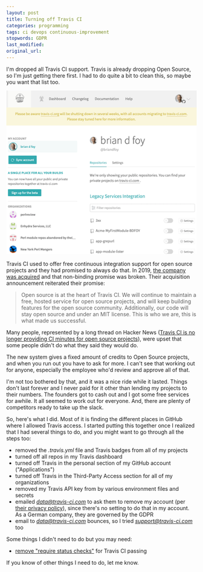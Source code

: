 ```yaml
---
layout: post
title: Turning off Travis CI
categories: programming
tags: ci devops continuous-improvement
stopwords: GDPR
last_modified:
original_url:
---
```


I'm dropped all Travis CI support. Travis is already dropping Open Source, so I'm just getting there first. I had to do quite a bit to clean this, so maybe you want that list too.

<!--more-->

![](/images/travis/travis.png)

Travis CI used to offer free continuous integration support for open source projects and they had promised to always do that. In 2019, [the company was acquired](https://blog.travis-ci.com/2019-01-23-travis-ci-joins-idera-inc) and that non-binding promise was broken. Their acquisition announcement reiterated their promise:

> Open source is at the heart of Travis CI. We will continue to maintain a free, hosted service for open source projects, and will keep building features for the open source community. Additionally, our code will stay open source and under an MIT license. This is who we are, this is what made us successful.

Many people, represented by a long thread on Hacker News ([Travis CI is no longer providing CI minutes for open source projects](https://news.ycombinator.com/item?id=25338983)), were upset that some people didn't do what they said they would do.

The new system gives a fixed amount of credits to Open Source projects, and when you run out you have to ask for more. I can't see that working out for anyone, especially the employee who'd review and approve all of that.

I'm not too bothered by that, and it was a nice ride while it lasted. Things don't last forever and I never paid for it other than lending my projects to their numbers. The founders got to cash out and I got some free services for awhile. It all seemed to work out for everyone. And, there are plenty of competitors ready to take up the slack.

So, here's what I did. Most of it is finding the different places in GitHub where I allowed Travis access. I started putting this together once I realized that I had several things to do, and you might want to go through all the steps too:

* removed the *.travis.yml* file and Travis badges from all of my projects
* turned off all repos in my Travis dashboard
* turned off Travis in the personal section of my GitHub account ("Applications")
* turned off Travis in the Third-Party Access section for all of my organizations
* removed my Travis API key from by various environment files and secrets
* emailed *data@travis-ci.com* to ask them to remove my account (per [their privacy policy](https://docs.travis-ci.com/legal/privacy-policy#vii-your-rights)), since there's no setting to do that in my account. As a German company, they are governed by the GDPR
* email to *data@travis-ci.com* bounces, so I tried *support@travis-ci.com* too

Some things I didn't need to do but you may need:

* [remove "require status checks"](https://docs.github.com/en/free-pro-team@latest/github/administering-a-repository/enabling-required-status-checks) for Travis CI passing

If you know of other things I need to do, let me know.
